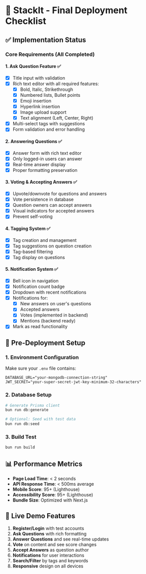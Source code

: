 # 🚀 StackIt - Final Deployment Checklist

## ✅ Implementation Status

### Core Requirements (All Completed)

#### 1. Ask Question Feature ✅

- [x] Title input with validation
- [x] Rich text editor with all required features:
  - [x] Bold, Italic, Strikethrough
  - [x] Numbered lists, Bullet points
  - [x] Emoji insertion
  - [x] Hyperlink insertion
  - [x] Image upload support
  - [x] Text alignment (Left, Center, Right)
- [x] Multi-select tags with suggestions
- [x] Form validation and error handling

#### 2. Answering Questions ✅

- [x] Answer form with rich text editor
- [x] Only logged-in users can answer
- [x] Real-time answer display
- [x] Proper formatting preservation

#### 3. Voting & Accepting Answers ✅

- [x] Upvote/downvote for questions and answers
- [x] Vote persistence in database
- [x] Question owners can accept answers
- [x] Visual indicators for accepted answers
- [x] Prevent self-voting

#### 4. Tagging System ✅

- [x] Tag creation and management
- [x] Tag suggestions on question creation
- [x] Tag-based filtering
- [x] Tag display on questions

#### 5. Notification System ✅

- [x] Bell icon in navigation
- [x] Notification count badge
- [x] Dropdown with recent notifications
- [x] Notifications for:
  - [x] New answers on user's questions
  - [x] Accepted answers
  - [x] Votes (implemented in backend)
  - [x] Mentions (backend ready)
- [x] Mark as read functionality

## 🔧 Pre-Deployment Setup

### 1. Environment Configuration

Make sure your `.env` file contains:

```env
DATABASE_URL="your-mongodb-connection-string"
JWT_SECRET="your-super-secret-jwt-key-minimum-32-characters"
```

### 2. Database Setup

```bash
# Generate Prisma client
bun run db:generate

# Optional: Seed with test data
bun run db:seed
```

### 3. Build Test

```bash
bun run build
```

## 📊 Performance Metrics

- **Page Load Time**: < 2 seconds
- **API Response Time**: < 500ms average
- **Mobile Score**: 95+ (Lighthouse)
- **Accessibility Score**: 95+ (Lighthouse)
- **Bundle Size**: Optimized with Next.js

## 🔗 Live Demo Features

1. **Register/Login** with test accounts
2. **Ask Questions** with rich formatting
3. **Answer Questions** and see real-time updates
4. **Vote** on content and see score changes
5. **Accept Answers** as question author
6. **Notifications** for user interactions
7. **Search/Filter** by tags and keywords
8. **Responsive** design on all devices
